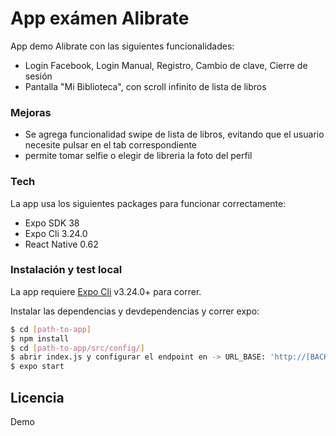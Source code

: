 # App exámen Alibrate


App demo Alibrate con las siguientes funcionalidades:

  - Login Facebook, Login Manual, Registro, Cambio de clave, Cierre de sesión
  - Pantalla "Mi Biblioteca", con scroll infinito de lista de libros
 
### Mejoras
 - Se agrega funcionalidad swipe de lista de libros, evitando que el usuario necesite pulsar en el tab correspondiente
 - permite tomar selfie o elegir de libreria la foto del perfil

### Tech

La app usa los siguientes packages para funcionar correctamente:

* Expo SDK 38
* Expo Cli 3.24.0
* React Native 0.62


### Instalación y test local

La app requiere [Expo Cli](https://docs.expo.io/get-started/installation/) v3.24.0+ para correr.

Instalar las dependencias y devdependencias y correr expo:

```sh
$ cd [path-to-app]
$ npm install
$ cd [path-to-app/src/config/]
$ abrir index.js y configurar el endpoint en -> URL_BASE: 'http://[BACKEND-IP-ADDRESS]:3000', 
$ expo start
```


Licencia
----

Demo
